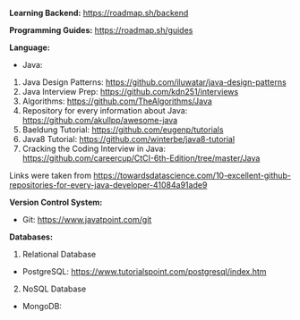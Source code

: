 **Learning Backend:** https://roadmap.sh/backend

**Programming Guides:** https://roadmap.sh/guides

**Language:** 
* Java: 
1. Java Design Patterns: https://github.com/iluwatar/java-design-patterns
2. Java Interview Prep: https://github.com/kdn251/interviews
3. Algorithms: https://github.com/TheAlgorithms/Java
4. Repository for every information about Java: https://github.com/akullpp/awesome-java
5. Baeldung Tutorial: https://github.com/eugenp/tutorials
6. Java8 Tutorial: https://github.com/winterbe/java8-tutorial
7. Cracking the Coding Interview in Java: https://github.com/careercup/CtCI-6th-Edition/tree/master/Java

Links were taken from https://towardsdatascience.com/10-excellent-github-repositories-for-every-java-developer-41084a91ade9

**Version Control System:** 
* Git: https://www.javatpoint.com/git

**Databases:**
1. Relational Database
* PostgreSQL: https://www.tutorialspoint.com/postgresql/index.htm
2. NoSQL Database
* MongoDB: 

